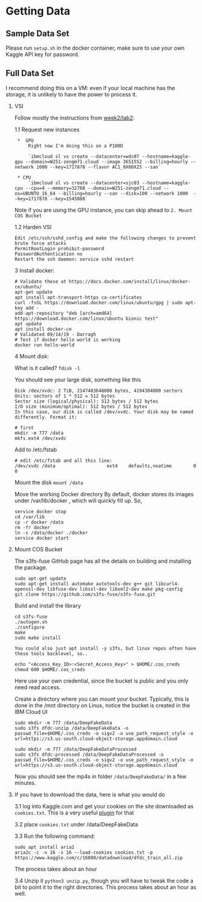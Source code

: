 # Getting Data

## Sample Data Set
Please run `setup.sh` in the docker container, make sure to use your own Kaggle API key for password. 

## Full Data Set
I recommend doing this on a VM: even if your local machine has the storage, it is unlikely to have the power to process it. 

1. VSI

    Follow mostly the instructions from [week2/lab2](https://github.com/MIDS-scaling-up/v2/tree/master/week02/lab2):

    1.1 Request new instances 
        
        *  GPU
            Right now I'm doing this on a P100D

            `ibmcloud sl vs create --datacenter=wdc07 --hostname=kaggle-gpu --domain=W251-zengm71.cloud --image 3651552 --billing=hourly --network 1000 --key=1717878 --flavor AC1_8X60X25 --san`
        
        * CPU
            `ibmcloud sl vs create --datacenter=sjc03 --hostname=kaggle-cpu --cpu=4 --memory=32768 --domain=W251-zengm71.cloud --os=UBUNTU_16_64 --billing=hourly --san --disk=100 --network 1000  --key=1717878 --key=1545088`

    Note if you are using the GPU instance, you can skip ahead to `2. Mount COS Bucket`
    
    1.2 Harden VSI
        
    ```
    Edit /etc/ssh/sshd_config and make the following changes to prevent brute force attacks
    PermitRootLogin prohibit-password
    PasswordAuthentication no
    Restart the ssh daemon: service sshd restart
    ```

    3 Install docker:
        
    ```
    # Validate these at https://docs.docker.com/install/linux/docker-ce/ubuntu/
    apt-get update
    apt install apt-transport-https ca-certificates 
    curl -fsSL https://download.docker.com/linux/ubuntu/gpg | sudo apt-key add -
    add-apt-repository "deb [arch=amd64] https://download.docker.com/linux/ubuntu bionic test" 
    apt update 
    apt install docker-ce
    # Validated 09/14/19 - Darragh
    # Test if docker hello world is working
    docker run hello-world
    ```

    4 Mount disk:

    What is it called?    `fdisk -l`

    You should see your large disk, something like this
    ```
    Disk /dev/xvdc: 2 TiB, 2147483648000 bytes, 4194304000 sectors
    Units: sectors of 1 * 512 = 512 bytes
    Sector size (logical/physical): 512 bytes / 512 bytes
    I/O size (minimum/optimal): 512 bytes / 512 bytes
    In this case, our disk is called /dev/xvdc. Your disk may be named differently. Format it:
    ```
    
    ```
    # first
    mkdir -m 777 /data
    mkfs.ext4 /dev/xvdc
    ```
    Add to /etc/fstab

    ```
    # edit /etc/fstab and all this line:
    /dev/xvdc /data                   ext4    defaults,noatime        0 0
    ```
    Mount the disk    `mount /data`

    Move the working Docker directory
    By default, docker stores its images under /var/lib/docker , which will quickly fill up. So,
    ```
    service docker stop
    cd /var/lib
    cp -r docker /data
    rm -fr docker
    ln -s /data/docker ./docker
    service docker start
    ```
2. Mount COS Bucket

    The s3fs-fuse GitHub page has all the details on building and installing the package.
    ```
    sudo apt-get update
    sudo apt-get install automake autotools-dev g++ git libcurl4-openssl-dev libfuse-dev libssl-dev libxml2-dev make pkg-config
    git clone https://github.com/s3fs-fuse/s3fs-fuse.git
    ```
    Build and install the library
    ```
    cd s3fs-fuse
    ./autogen.sh
    ./configure
    make
    sudo make install

    You could also just apt install -y s3fs, but linux repos often have these tools backlevel, so..
    ```
    ```
    echo "<Access_Key_ID>:<Secret_Access_Key>" > $HOME/.cos_creds
    chmod 600 $HOME/.cos_creds
    ```
    Here use your own credential, since the bucket is public and you only need read access. 

   
    Create a directory where you can mount your bucket. Typically, this is done in the /mnt directory on Linux, notice the bucket is created in the IBM Cloud UI
    ```
    sudo mkdir -m 777 /data/DeepFakeData
    sudo s3fs dfdc-unzip /data/DeepFakeData -o passwd_file=$HOME/.cos_creds -o sigv2 -o use_path_request_style -o url=https://s3.us-south.cloud-object-storage.appdomain.cloud
    ```
    ```
    sudo mkdir -m 777 /data/DeepFakeDataProcessed
    sudo s3fs dfdc-processed /data/DeepFakeDataProcessed -o passwd_file=$HOME/.cos_creds -o sigv2 -o use_path_request_style -o url=https://s3.us-south.cloud-object-storage.appdomain.cloud
    ```
    Now you should see the mp4s in folder `/data/DeepFakeData/` in a few minutes. 

3. If you have to download the data, here is what you would do
    
    3.1 log into Kaggle.com and get your cookies on the site downloaded as `cookies.txt`. This is a very useful [plugin](https://chrome.google.com/webstore/detail/cookiestxt/njabckikapfpffapmjgojcnbfjonfjfg/related?hl=en) for that
    
    3.2 place `cookies.txt` under /data/DeepFakeData
    
    3.3 Run the following command:
    ```
    sudo apt install aria2
    aria2c -c -x 16 -s 16 --load-cookies cookies.txt -p https://www.kaggle.com/c/16880/datadownload/dfdc_train_all.zip
    ```
    The process takes about an hour
    
    3.4 Unzip it `python3 unzip.py`, though you will have to tweak the code a bit to point it to the right directories. This process takes about an hour as well. 
